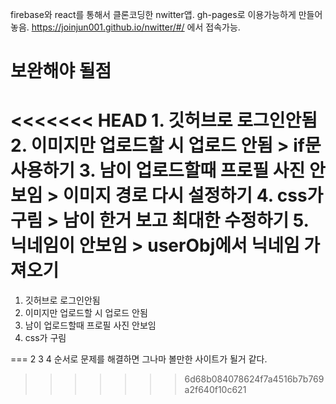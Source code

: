 firebase와 react를 통해서 클론코딩한 nwitter앱.
gh-pages로 이용가능하게 만들어놓음.
https://joinjun001.github.io/nwitter/#/ 에서 접속가능.

# 보완해야 될점

<<<<<<< HEAD
    1. 깃허브로 로그인안됨
    2. 이미지만 업로드할 시 업로드 안됨 > if문 사용하기
    3. 남이 업로드할때 프로필 사진 안보임 > 이미지 경로 다시 설정하기
    4. css가 구림 > 남이 한거 보고 최대한 수정하기
    5. 닉네임이 안보임 > userObj에서 닉네임 가져오기
=======
1. 깃허브로 로그인안됨
2. 이미지만 업로드할 시 업로드 안됨
3. 남이 업로드할때 프로필 사진 안보임
4. css가 구림

===
2 3 4 순서로 문제를 해결하면 그나마 볼만한 사이트가 될거 같다.

>>>>>>> 6d68b084078624f7a4516b7b769a2f640f10c621
